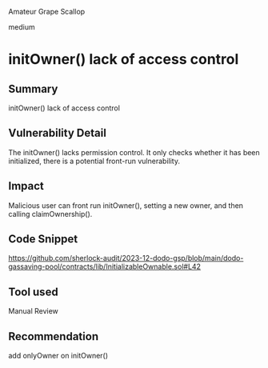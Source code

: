 Amateur Grape Scallop

medium

# initOwner() lack of access control

## Summary
initOwner() lack of access control
## Vulnerability Detail
The initOwner() lacks permission control. 
It only checks whether it has been initialized, there is a potential front-run vulnerability. 

## Impact
Malicious user can front run  initOwner(), setting a new owner, and then calling claimOwnership().
## Code Snippet
https://github.com/sherlock-audit/2023-12-dodo-gsp/blob/main/dodo-gassaving-pool/contracts/lib/InitializableOwnable.sol#L42
## Tool used

Manual Review

## Recommendation
add  onlyOwner on initOwner()